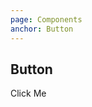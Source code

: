 ```yaml
---
page: Components
anchor: Button
---
```


## Button

<blu-button selfdocument>Click Me</blu-button>

